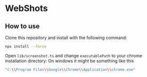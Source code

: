 # WebShots

## How to use

Clone this repository and install with the following command:

```bash
npx install --force
```

Open `lib/screenshot.ts` and change `executablePath` to your chrome installation directory:
On windows it might be something like this

```bash
"C:\\Program Files\\Google\\Chrome\\Application\\chrome.exe"
```
